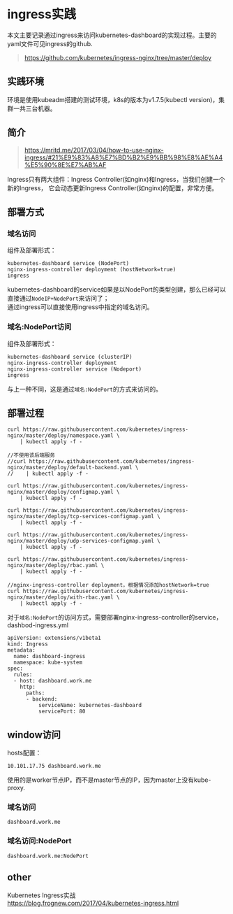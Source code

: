 # ingress实践

本文主要记录通过ingress来访问kubernetes-dashboard的实现过程。主要的yaml文件可见ingress的github.  

> https://github.com/kubernetes/ingress-nginx/tree/master/deploy  

## 实践环境

环境是使用kubeadm搭建的测试环境，k8s的版本为v1.7.5(kubectl version)，集群一共三台机器。  

## 简介

> https://mritd.me/2017/03/04/how-to-use-nginx-ingress/#21%E9%83%A8%E7%BD%B2%E9%BB%98%E8%AE%A4%E5%90%8E%E7%AB%AF  

Ingress只有两大组件：Ingress Controller(如nginx)和Ingress，当我们创建一个新的Ingress，
它会动态更新Ingress Controller(如nginx)的配置，非常方便。  

## 部署方式

### 域名访问

组件及部署形式：  
```
kubernetes-dashboard service (NodePort)
nginx-ingress-controller deployment (hostNetwork=true)
ingress
```

kubernetes-dashboard的service如果是以NodePort的类型创建，那么已经可以直接通过`NodeIP+NodePort`来访问了；  
通过ingress可以直接使用ingress中指定的域名访问。  

### 域名:NodePort访问

组件及部署形式：  
```
kubernetes-dashboard service (clusterIP)
nginx-ingress-controller deployment 
nginx-ingress-controller service (Nodeport)
ingress
```

与上一种不同，这是通过`域名:NodePort`的方式来访问的。  

## 部署过程

```
curl https://raw.githubusercontent.com/kubernetes/ingress-nginx/master/deploy/namespace.yaml \
    | kubectl apply -f -

//不使用该后端服务
//curl https://raw.githubusercontent.com/kubernetes/ingress-nginx/master/deploy/default-backend.yaml \
//    | kubectl apply -f -

curl https://raw.githubusercontent.com/kubernetes/ingress-nginx/master/deploy/configmap.yaml \
    | kubectl apply -f -

curl https://raw.githubusercontent.com/kubernetes/ingress-nginx/master/deploy/tcp-services-configmap.yaml \
    | kubectl apply -f -

curl https://raw.githubusercontent.com/kubernetes/ingress-nginx/master/deploy/udp-services-configmap.yaml \
    | kubectl apply -f -
    
curl https://raw.githubusercontent.com/kubernetes/ingress-nginx/master/deploy/rbac.yaml \
    | kubectl apply -f -

//nginx-ingress-controller deployment，根据情况添加hostNetwork=true
curl https://raw.githubusercontent.com/kubernetes/ingress-nginx/master/deploy/with-rbac.yaml \
    | kubectl apply -f -
```

对于`域名:NodePort`的访问方式，需要部署nginx-ingress-controller的service，dashbod-ingress.yml  

```
apiVersion: extensions/v1beta1
kind: Ingress
metadata:
  name: dashboard-ingress
  namespace: kube-system
spec:
  rules:
  - host: dashboard.work.me
    http:
      paths:
      - backend:
          serviceName: kubernetes-dashboard
          servicePort: 80
```

## window访问

hosts配置：  
```
10.101.17.75 dashboard.work.me
```
使用的是worker节点IP，而不是master节点的IP，因为master上没有kube-proxy.  

### 域名访问
```
dashboard.work.me
```

### 域名访问:NodePort
```
dashboard.work.me:NodePort
```

## other

Kubernetes Ingress实战  
https://blog.frognew.com/2017/04/kubernetes-ingress.html  
